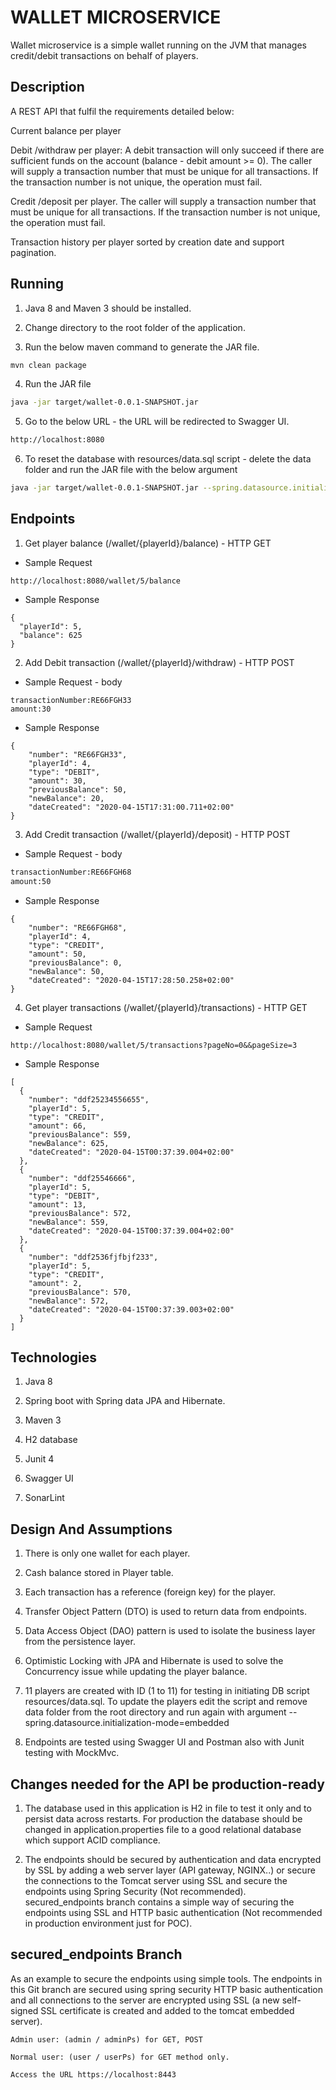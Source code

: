 # WALLET MICROSERVICE 

Wallet microservice is a simple wallet running on the JVM that manages credit/debit transactions on behalf of players.

## Description

A REST API that fulfil the requirements detailed below:

Current balance per player

Debit /withdraw per player: A debit transaction will only succeed if there are sufficient funds on the account (balance - debit amount >= 0). The caller will supply a transaction number that must be unique for all transactions. If the transaction number is not unique, the operation must fail.

Credit /deposit per player. The caller will supply a transaction number that must be unique for all transactions. If the transaction number is not unique, the operation must fail.

Transaction history per player sorted by creation date and support pagination.

## Running

1. Java 8 and Maven 3 should be installed.

2. Change directory to the root folder of the application.

3. Run the below maven command to generate the JAR file.

```bash
mvn clean package
```

4. Run the JAR file

```bash
java -jar target/wallet-0.0.1-SNAPSHOT.jar
```

5. Go to the below URL - the URL will be redirected to Swagger UI.

```bash
http://localhost:8080
```

6. To reset the database with resources/data.sql script - delete the data folder and run the JAR file with the below argument

```bash
java -jar target/wallet-0.0.1-SNAPSHOT.jar --spring.datasource.initialization-mode=embedded
```

## Endpoints

1. Get player balance (/wallet/{playerId}/balance) - HTTP GET

- Sample Request

```
http://localhost:8080/wallet/5/balance
```

- Sample Response

```
{
  "playerId": 5,
  "balance": 625
}
```

2. Add Debit transaction (/wallet/{playerId}/withdraw) - HTTP POST

- Sample Request - body

```
transactionNumber:RE66FGH33
amount:30
```

- Sample Response

```
{
    "number": "RE66FGH33",
    "playerId": 4,
    "type": "DEBIT",
    "amount": 30,
    "previousBalance": 50,
    "newBalance": 20,
    "dateCreated": "2020-04-15T17:31:00.711+02:00"
}
```

3. Add Credit transaction (/wallet/{playerId}/deposit) - HTTP POST

- Sample Request - body

```bash
transactionNumber:RE66FGH68
amount:50
```

- Sample Response

```
{
    "number": "RE66FGH68",
    "playerId": 4,
    "type": "CREDIT",
    "amount": 50,
    "previousBalance": 0,
    "newBalance": 50,
    "dateCreated": "2020-04-15T17:28:50.258+02:00"
}
```

4. Get player transactions (/wallet/{playerId}/transactions) - HTTP GET

- Sample Request

```
http://localhost:8080/wallet/5/transactions?pageNo=0&&pageSize=3
```

- Sample Response

```
[
  {
    "number": "ddf25234556655",
    "playerId": 5,
    "type": "CREDIT",
    "amount": 66,
    "previousBalance": 559,
    "newBalance": 625,
    "dateCreated": "2020-04-15T00:37:39.004+02:00"
  },
  {
    "number": "ddf25546666",
    "playerId": 5,
    "type": "DEBIT",
    "amount": 13,
    "previousBalance": 572,
    "newBalance": 559,
    "dateCreated": "2020-04-15T00:37:39.004+02:00"
  },
  {
    "number": "ddf2536fjfbjf233",
    "playerId": 5,
    "type": "CREDIT",
    "amount": 2,
    "previousBalance": 570,
    "newBalance": 572,
    "dateCreated": "2020-04-15T00:37:39.003+02:00"
  }
]
```

## Technologies

1. Java 8

2. Spring boot with Spring data JPA and Hibernate.

3. Maven 3

4. H2 database

5. Junit 4

6. Swagger UI

7. SonarLint

## Design And Assumptions

1. There is only one wallet for each player.

2. Cash balance stored in Player table.

3. Each transaction has a reference (foreign key) for the player.

4. Transfer Object Pattern (DTO) is used to return data from endpoints.

5. Data Access Object (DAO) pattern is used to isolate the business layer from the persistence layer.

6. Optimistic Locking with JPA and Hibernate is used to solve the Concurrency issue while updating the player balance.

7. 11 players are created with ID (1 to 11) for testing in initiating DB script resources/data.sql. To update the players edit the script and remove data folder from the root directory and run again with argument  --spring.datasource.initialization-mode=embedded 

8. Endpoints are tested using Swagger UI and Postman also with Junit testing with MockMvc.

## Changes needed for the API be production-ready

1. The database used in this application is H2 in file to test it only and to persist data across restarts. For production the database should be changed in application.properties file to a good relational database which support ACID compliance.

2. The endpoints should be secured by authentication and data encrypted by SSL by adding a web server layer (API gateway, NGINX..) or secure the connections to the Tomcat server using SSL and secure the endpoints using Spring Security (Not recommended). secured_endpoints branch contains a simple way of securing the endpoints using SSL and HTTP basic authentication (Not recommended in production environment just for POC).     

## secured_endpoints Branch

As an example to secure the endpoints using simple tools. The endpoints in this Git branch are secured using spring security HTTP basic authentication and all connections to the server are encrypted using SSL (a new self-signed SSL certificate is created and added to the tomcat embedded server).

```
Admin user: (admin / adminPs) for GET, POST

Normal user: (user / userPs) for GET method only.
```

```
Access the URL https://localhost:8443
```